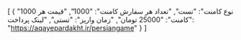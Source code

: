 [
  {
    "نوع کامنت": "تست",
    "تعداد هر سفارش کامنت": "1000",
    "قیمت هر 1000 کامنت": "25000 تومان",
    "زمان واریز": "تستی",
    "لینک پرداخت": "https://aqayepardakht.ir/persiangame"
  }
]